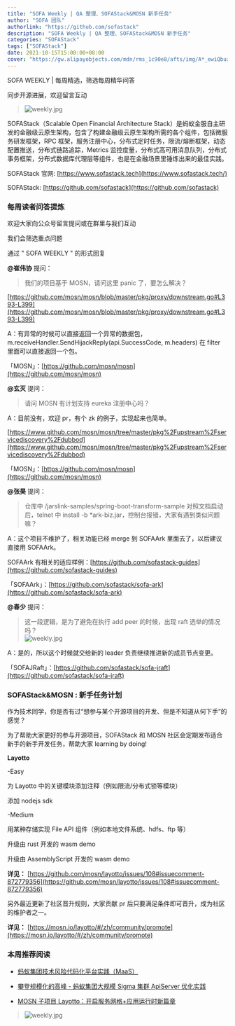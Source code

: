 ```yaml
---
title: "SOFA Weekly | QA 整理、SOFAStack&MOSN 新手任务"
author: "SOFA 团队"
authorlink: "https://github.com/sofastack"
description: "SOFA Weekly | QA 整理、SOFAStack&MOSN 新手任务"
categories: "SOFAStack"
tags: ["SOFAStack"]
date: 2021-10-15T15:00:00+08:00
cover: "https://gw.alipayobjects.com/mdn/rms_1c90e8/afts/img/A*_ewiQbuzeOQAAAAAAAAAAAAAARQnAQ"
---
```


SOFA WEEKLY | 每周精选，筛选每周精华问答

同步开源进展，欢迎留言互动

> ![weekly.jpg](https://gw.alipayobjects.com/mdn/rms_1c90e8/afts/img/A*_ewiQbuzeOQAAAAAAAAAAAAAARQnAQ)

SOFAStack（Scalable Open Financial Architecture Stack）是蚂蚁金服自主研发的金融级云原生架构，包含了构建金融级云原生架构所需的各个组件，包括微服务研发框架，RPC 框架，服务注册中心，分布式定时任务，限流/熔断框架，动态配置推送，分布式链路追踪，Metrics 监控度量，分布式高可用消息队列，分布式事务框架，分布式数据库代理层等组件，也是在金融场景里锤炼出来的最佳实践。

SOFAStack 官网: [https://www.sofastack.tech](https://www.sofastack.tech/)

SOFAStack: [https://github.com/sofastack](https://github.com/sofastack)

### 每周读者问答提炼

欢迎大家向公众号留言提问或在群里与我们互动

我们会筛选重点问题

通过 " SOFA WEEKLY " 的形式回复

**@崔伟协** 提问：

> 我们的项目基于 MOSN，请问这里 panic 了，要怎么解决？

[https://github.com/mosn/mosn/blob/master/pkg/proxy/downstream.go#L393-L399](https://github.com/mosn/mosn/blob/master/pkg/proxy/downstream.go#L393-L399)

A：有异常的时候可以直接返回一个异常的数据包，m.receiveHandler.SendHijackReply(api.SuccessCode, m.headers) 在 filter 里面可以直接返回一个包。

「MOSN」：[https://github.com/mosn/mosn](https://github.com/mosn/mosn)

**@玄灭** 提问：

> 请问 MOSN 有计划支持 eureka 注册中心吗？

A：目前没有，欢迎 pr，有个 zk 的例子，实现起来也简单。

[https://www.github.com/mosn/mosn/tree/master/pkg%2Fupstream%2Fservicediscovery%2Fdubbod](https://www.github.com/mosn/mosn/tree/master/pkg%2Fupstream%2Fservicediscovery%2Fdubbod)

「MOSN」：[https://github.com/mosn/mosn](https://github.com/mosn/mosn)

**@张昊** 提问：

> 仓库中 /jarslink-samples/spring-boot-transform-sample 对照文档启动后，telnet 中 install -b *ark-biz.jar，控制台报错，大家有遇到类似问题嘛？

A：这个项目不维护了，相关功能已经 merge 到 SOFAArk 里面去了，以后建议直接用 SOFAArk。

SOFAArk 有相关的适应样例：[https://github.com/sofastack-guides](https://github.com/sofastack-guides)

「SOFAArk」：[https://github.com/sofastack/sofa-ark](https://github.com/sofastack/sofa-ark)

**@春少** 提问：

> 这一段逻辑，是为了避免在执行 add peer 的时候，出现 raft 选举的情况吗？<br/>
>![weekly.jpg](https://gw.alipayobjects.com/mdn/rms_1c90e8/afts/img/A*UKtPTJkE_qwAAAAAAAAAAAAAARQnAQ)

A：是的，所以这个时候就交给新的 leader 负责继续推进新的成员节点变更。

「SOFAJRaft」：[https://github.com/sofastack/sofa-jraft](https://github.com/sofastack/sofa-jraft)

### SOFAStack&MOSN : 新手任务计划

作为技术同学，你是否有过“想参与某个开源项目的开发、但是不知道从何下手”的感觉？

为了帮助大家更好的参与开源项目，SOFAStack 和 MOSN 社区会定期发布适合新手的新手开发任务，帮助大家 learning by doing!

**Layotto**

-Easy

为 Layotto 中的关键模块添加注释（例如限流/分布式锁等模块）

添加 nodejs sdk

-Medium

用某种存储实现 File API 组件（例如本地文件系统、hdfs、ftp 等）

升级由 rust 开发的 wasm demo

升级由 AssemblyScript 开发的 wasm demo

**详见：**
[https://github.com/mosn/layotto/issues/108#issuecomment-872779356](https://github.com/mosn/layotto/issues/108#issuecomment-872779356)

另外最近更新了社区晋升规则，大家贡献 pr 后只要满足条件即可晋升，成为社区的维护者之一。

**详见：**
[https://mosn.io/layotto/#/zh/community/promote](https://mosn.io/layotto/#/zh/community/promote)

### 本周推荐阅读

- [蚂蚁集团技术风险代码化平台实践（MaaS）](https://mp.weixin.qq.com/s?__biz=MzUzMzU5Mjc1Nw==&mid=2247495808&idx=1&sn=88246170520e1e3942f069a559200ea4&chksm=faa31f5acdd4964c877ccf2a5ef27e3c9acd104787341e43b2d4c01bed01c91f310262fb0ec4&scene=21)

- [攀登规模化的高峰 - 蚂蚁集团大规模 Sigma 集群 ApiServer 优化实践](https://mp.weixin.qq.com/s?__biz=MzUzMzU5Mjc1Nw==&mid=2247495694&idx=1&sn=0e2d5b03ac7320e8d1bcca3d547fdee8&chksm=faa31fd4cdd496c2d646e1c651b601fab83acfb5f4361ca340cde0b029b78e9c894ccb094107&scene=21)

- [MOSN 子项目 Layotto：开启服务网格+应用运行时新篇章](https://mp.weixin.qq.com/s?__biz=MzUzMzU5Mjc1Nw==&mid=2247488835&idx=1&sn=d645b9abc866048e679b56bfe3b72482&chksm=faa0fa99cdd7738ff1749ae75b1670f953c92b70dcf0358337977438fd74b632b21a7b17ece3&scene=21#wechat_redirect)

> ![weekly.jpg](https://gw.alipayobjects.com/zos/bmw-prod/337fd10f-76f2-4e08-b25f-3d23e3510cb9.webp)
